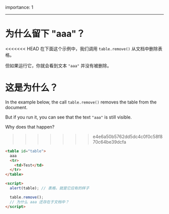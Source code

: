 importance: 1

---

# 为什么留下 "aaa"？

<<<<<<< HEAD
在下面这个示例中，我们调用 `table.remove()` 从文档中删除表格。

但如果运行它，你就会看到文本 `"aaa"` 并没有被删除。

这是为什么？
=======
In the example below, the call `table.remove()` removes the table from the document.

But if you run it, you can see that the text `"aaa"` is still visible.

Why does that happen?
>>>>>>> e4e6a50b5762dd5dc4c0f0c58f870c64be39dcfa

```html height=100 run
<table id="table">
  aaa
  <tr>
    <td>Test</td>
  </tr>
</table>

<script>
  alert(table); // 表格，就是它应有的样子

  table.remove();
  // 为什么 aaa 还存在于文档中？
</script>
```
